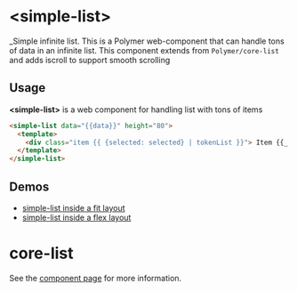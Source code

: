 # &lt;simple-list&gt;

_Simple infinite list. This is a Polymer web-component that can handle tons of data in an infinite list. This component extends from `Polymer/core-list` and adds iscroll to support smooth scrolling

## Usage

**&lt;simple-list&gt;** is a web component for handling list with tons of items

```html
<simple-list data="{{data}}" height="80">
  <template>
    <div class="item {{ {selected: selected} | tokenList }}"> Item {{_.id}} <br /> <p><i>{{_.description}}</i></p> </div>
  </template>
</simple-list>
```

## Demos

* [simple-list inside a fit layout](http://debianw.github.io/components/simple-list/demo/fit-list.html)
* [simple-list inside a flex layout](http://debianw.github.io/components/simple-list/demo/flex-list.html)

core-list
============

See the [component page](http://polymer-project.org/docs/elements/core-elements.html#core-list) for more information.

